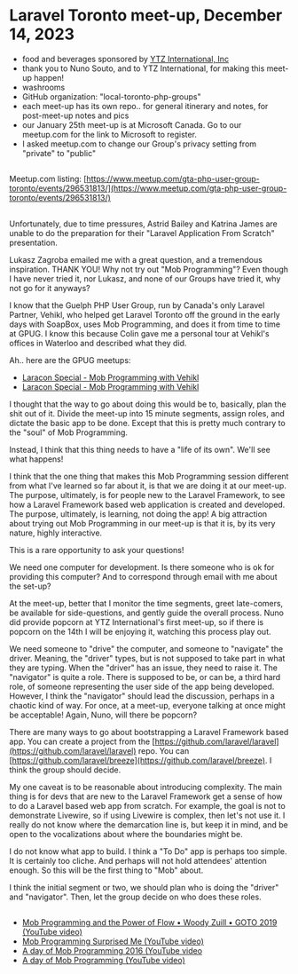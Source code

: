 # Laravel Toronto meet-up, December 14, 2023
- food and beverages sponsored by [YTZ International, Inc](https://ytz.com)
- thank you to Nuno Souto, and to YTZ International, for making this meet-up happen!
- washrooms
- GitHub organization: "local-toronto-php-groups"
- each meet-up has its own repo.. for general itinerary and notes, for post-meet-up notes and pics
- our January 25th meet-up is at Microsoft Canada. Go to our meetup.com for the link to Microsoft to register.
- I asked meetup.com to change our Group's privacy setting from "private" to "public"

##
Meetup.com listing: [https://www.meetup.com/gta-php-user-group-toronto/events/296531813/](https://www.meetup.com/gta-php-user-group-toronto/events/296531813/)

##
Unfortunately, due to time pressures, Astrid Bailey and Katrina James are unable to do the preparation for their "Laravel Application From Scratch" presentation.

Lukasz Zagroba emailed me with a great question, and a tremendous inspiration. THANK YOU! Why not try out "Mob Programming"? Even though I have never tried it, nor Lukasz, and none of our Groups have tried it, why not go for it anyways? 

I know that the Guelph PHP User Group, run by Canada's only Laravel Partner, Vehikl, who helped get Laravel Toronto off the ground in the early days with SoapBox, uses Mob Programming, and does it from time to time at GPUG. I know this because Colin gave me a personal tour at Vehikl's offices in Waterloo and described what they did. 

Ah.. here are the GPUG meetups:
- [Laracon Special - Mob Programming with Vehikl](https://www.meetup.com/_gpug_/events/288382468/)
- [Laracon Special - Mob Programming with Vehikl](https://www.meetup.com/_gpug_/events/283489764/)

I thought that the way to go about doing this would be to, basically, plan the shit out of it. Divide the meet-up into 15 minute segments, assign roles, and dictate the basic app to be done. Except that this is pretty much contrary to the "soul" of Mob Programming.

Instead, I think that this thing needs to have a "life of its own". We'll see what happens!

I think that the one thing that makes this Mob Programming session different from what I've learned so far about it, is that we are doing it at our meet-up. The purpose, ultimately, is for people new to the Laravel Framework, to see how a Laravel Framework based web application is created and developed. The purpose, ultimately, is learning, not doing the app! A big attraction about trying out Mob Programming in our meet-up is that it is, by its very nature, highly interactive. 

This is a rare opportunity to ask your questions!

We need one computer for development. Is there someone who is ok for providing this computer? And to correspond through email with me about the set-up?

At the meet-up, better that I monitor the time segments, greet late-comers, be available for side-questions, and gently guide the overall process. Nuno did provide popcorn at YTZ International's first meet-up, so if there is popcorn on the 14th I will be enjoying it, watching this process play out. 

We need someone to "drive" the computer, and someone to "navigate" the driver. Meaning, the "driver" types, but is not supposed to take part in what they are typing. When the "driver" has an issue, they need to raise it. The "navigator" is quite a role. There is supposed to be, or can be, a third hard role, of someone representing the user side of the app being developed. However, I think the "navigator" should lead the discussion, perhaps in a chaotic kind of way. For once, at a meet-up, everyone talking at once might be acceptable! Again, Nuno, will there be popcorn?

There are many ways to go about bootstrapping a Laravel Framework based app. You can create a project from the [https://github.com/laravel/laravel](https://github.com/laravel/laravel) repo. You can [https://github.com/laravel/breeze](https://github.com/laravel/breeze). I think the group should decide.

My one caveat is to be reasonable about introducing complexity. The main thing is for devs that are new to the Laravel Framework get a sense of how to do a Laravel based web app from scratch. For example, the goal is not to demonstrate Livewire, so if using Livewire is complex, then let's not use it. I really do not know where the demarcation line is, but keep it in mind, and be open to the vocalizations about where the boundaries might be. 

I do not know what app to build. I think a "To Do" app is perhaps too simple. It is certainly too cliche. And perhaps will not hold attendees' attention enough. So this will be the first thing to "Mob" about.

I think the initial segment or two, we should plan who is doing the "driver" and "navigator". Then, let the group decide on who does these roles. 






##
- [Mob Programming and the Power of Flow • Woody Zuill • GOTO 2019 (YouTube video)](https://www.youtube.com/watch?v=28S4CVkYhWA)
- [Mob Programming Surprised Me (YouTube video)](https://www.youtube.com/watch?v=ikilHGYk5Fs)
- [A day of Mob Programming 2016 (YouTube video](https://www.youtube.com/watch?v=dVqUcNKVbYg)
- [A day of Mob Programming (YouTube video)](https://www.youtube.com/watch?v=p_pvslS4gEI)
